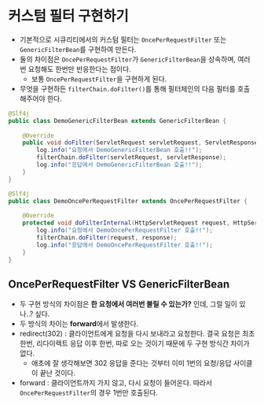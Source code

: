 # 커스텀 필터 구현하기

- 기본적으로 시큐리티에서의 커스텀 필터는 `OncePerRequestFilter` 또는 `GenericFilterBean`를 구현하여 만든다.
- 둘의 차이점은 `OncePerRequestFilter`가 `GenericFilterBean`을 상속하며, 여러번 요청해도 한번만 반응한다는 점이다.
  - 보통 `OncePerRequestFilter`을 구현하게 된다.
- 무엇을 구현하든 `filterChain.doFilter()`를 통해 필터체인의 다음 필터를 호출해주어야 한다.

```java
@Slf4j
public class DemoGenericFilterBean extends GenericFilterBean {
    
    @Override
    public void doFilter(ServletRequest servletRequest, ServletResponse servletResponse, FilterChain filterChain) throws IOException, ServletException {
        log.info("요청에서 DemoGenericFilterBean 호출!!");
        filterChain.doFilter(servletRequest, servletResponse);
        log.info("응답에서 DemoGenericFilterBean 호출!!");
    }
}
```

```java
@Slf4j
public class DemoOncePerRequestFilter extends OncePerRequestFilter {
    
    @Override
    protected void doFilterInternal(HttpServletRequest request, HttpServletResponse response, FilterChain filterChain) throws ServletException, IOException {
        log.info("요청에서 DemoOncePerRequestFilter 호출!!");
        filterChain.doFilter(request, response);
        log.info("응답에서 DemoOncePerRequestFilter 호출!!");
    }
}
```

## OncePerRequestFilter VS GenericFilterBean

- 두 구현 방식의 차이점은 **한 요청에서 여러번 불릴 수 있는가?** 인데, 그럴 일이 있나..? 싶다.
- 두 방식의 차이는 **forward**에서 발생한다.
- redirect(302) : 클라이언트에게 요청을 다시 보내라고 요청한다. 결국 요청은 최초 한번, 리다이렉트 응답 이후 한번, 따로 오는 것이기 때문에 두 구현 방식간 차이가 없다.
  - 애초에 잘 생각해보면 302 응답을 준다는 것부터 이미 1번의 요청/응답 사이클이 끝난 것이다.
- forward : 클라이언트까지 가지 않고, 다시 요청이 들어온다. 따라서 `OncePerRequestFilter`의 경우 1번만 호출된다.
